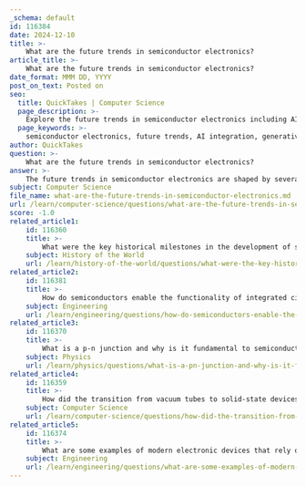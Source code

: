 ```yaml
---
_schema: default
id: 116384
date: 2024-12-10
title: >-
    What are the future trends in semiconductor electronics?
article_title: >-
    What are the future trends in semiconductor electronics?
date_format: MMM DD, YYYY
post_on_text: Posted on
seo:
  title: QuickTakes | Computer Science
  page_description: >-
    Explore the future trends in semiconductor electronics including AI integration, IoT support, automotive applications, sustainability, and advanced manufacturing techniques.
  page_keywords: >-
    semiconductor electronics, future trends, AI integration, generative AI, Internet of Things, automotive semiconductors, sustainability, supply chain resilience, advanced manufacturing, diversity in workforce
author: QuickTakes
question: >-
    What are the future trends in semiconductor electronics?
answer: >-
    The future trends in semiconductor electronics are shaped by several key factors and emerging technologies that are expected to drive significant growth and transformation in the industry. Here are some of the major trends:\n\n1. **Artificial Intelligence (AI) Integration**: The semiconductor industry is increasingly focusing on AI-driven solutions. AI is expected to enhance various aspects of semiconductor design, production, and testing. AI accelerator chips, which are specifically designed to work with neural networks and machine learning, are projected to grow at an annual rate of approximately 18%, significantly outpacing traditional semiconductor applications. This trend indicates a shift towards more specialized and efficient chip designs that cater to the demands of AI technologies.\n\n2. **Generative AI**: The rise of generative AI technologies is influencing the development of new semiconductor products. As generative AI becomes mainstream, semiconductor manufacturers are expected to create AI-optimized chips that can support a wide range of applications, from data centers to consumer electronics.\n\n3. **Internet of Things (IoT)**: The proliferation of IoT devices is driving demand for semiconductors that can support connectivity and data processing. As more devices become interconnected, the need for efficient and powerful semiconductor solutions will continue to grow.\n\n4. **Automotive Industry Impact**: The automotive sector is becoming a significant market for semiconductors, especially with the rise of electric vehicles (EVs) and advanced driver-assistance systems (ADAS). Manufacturers are focusing on developing chips that can withstand the unique challenges of automotive applications, including high temperatures and reliability requirements.\n\n5. **Sustainability and Environmental Considerations**: As the semiconductor industry faces increasing scrutiny regarding its environmental impact, manufacturers are prioritizing sustainable practices. This includes optimizing energy consumption during production and exploring eco-friendly materials. The industry is also aligning itself with the broader push for renewable energy technologies.\n\n6. **Supply Chain Resilience**: The COVID-19 pandemic highlighted vulnerabilities in the semiconductor supply chain. Moving forward, companies are focusing on building more resilient supply chains to mitigate risks associated with geopolitical tensions and market fluctuations.\n\n7. **Advanced Manufacturing Techniques**: Innovations in manufacturing processes, such as 3D printing and advanced packaging technologies, are expected to enhance semiconductor production efficiency and reduce costs. These techniques will allow for more complex designs and improved performance.\n\n8. **Diversity and Workforce Development**: There is a growing recognition of the need for diversity in the semiconductor workforce. Companies are focusing on initiatives to attract more women and minorities into leadership positions and technical roles, which is essential for fostering innovation and addressing talent shortages.\n\nIn summary, the semiconductor industry is poised for significant advancements driven by AI, IoT, automotive applications, sustainability efforts, and a focus on supply chain resilience. These trends will shape the future landscape of semiconductor electronics, making it a critical component of technological growth across various sectors.
subject: Computer Science
file_name: what-are-the-future-trends-in-semiconductor-electronics.md
url: /learn/computer-science/questions/what-are-the-future-trends-in-semiconductor-electronics
score: -1.0
related_article1:
    id: 116360
    title: >-
        What were the key historical milestones in the development of semiconductor electronics?
    subject: History of the World
    url: /learn/history-of-the-world/questions/what-were-the-key-historical-milestones-in-the-development-of-semiconductor-electronics
related_article2:
    id: 116381
    title: >-
        How do semiconductors enable the functionality of integrated circuits?
    subject: Engineering
    url: /learn/engineering/questions/how-do-semiconductors-enable-the-functionality-of-integrated-circuits
related_article3:
    id: 116370
    title: >-
        What is a p-n junction and why is it fundamental to semiconductor devices?
    subject: Physics
    url: /learn/physics/questions/what-is-a-pn-junction-and-why-is-it-fundamental-to-semiconductor-devices
related_article4:
    id: 116359
    title: >-
        How did the transition from vacuum tubes to solid-state devices impact the electronics industry?
    subject: Computer Science
    url: /learn/computer-science/questions/how-did-the-transition-from-vacuum-tubes-to-solidstate-devices-impact-the-electronics-industry
related_article5:
    id: 116374
    title: >-
        What are some examples of modern electronic devices that rely on semiconductor technology?
    subject: Engineering
    url: /learn/engineering/questions/what-are-some-examples-of-modern-electronic-devices-that-rely-on-semiconductor-technology
---
```


&nbsp;